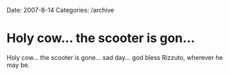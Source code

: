 Date: 2007-8-14
Categories: /archive

# Holy cow… the scooter is gon…

Holy cow... the scooter is gone... sad day... god bless Rizzuto, wherever he may be.
